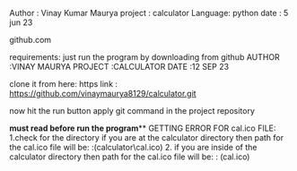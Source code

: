 Author : Vinay Kumar Maurya
project : calculator 
Language: python
date : 5 jun 23

github.com





requirements:
just run the program by downloading from github
AUTHOR  :VINAY MAURYA
PROJECT :CALCULATOR
DATE    :12 SEP 23





clone it from here:
https link : https://github.com/vinaymaurya8129/calculator.git

now hit the run button 
apply git command in the project repository


**********must read before run the program************
GETTING ERROR FOR cal.ico FILE:
1.check for the directory if you are at the calculator directory then path for the cal.ico file will be:
 :(calculator\\cal.ico)
2. if you are inside of the calculator directory then path for the cal.ico file will be:
 : (cal.ico)